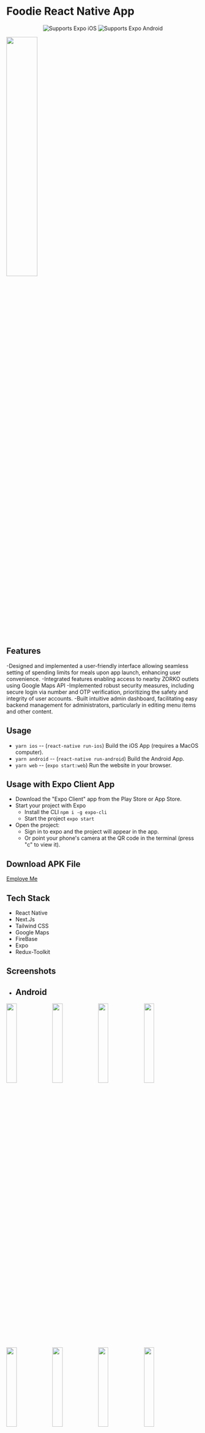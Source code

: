 # Foodie React Native App
 
  <p align="center">
    <!-- iOS -->
    <img alt="Supports Expo iOS" longdesc="Supports Expo iOS" src="https://img.shields.io/badge/iOS-4630EB.svg?style=flat-square&logo=APPLE&labelColor=999999&logoColor=fff" />
    <!-- Android -->
    <img alt="Supports Expo Android" longdesc="Supports Expo Android" src="https://img.shields.io/badge/Android-4630EB.svg?style=flat-square&logo=ANDROID&labelColor=A4C639&logoColor=fff" />
  </p>
</p>

<img src="https://github.com/ask2901/ZORKO/assets/109283594/af077551-40bd-4db9-a789-bd1f4fe054f5" style={padding-left:100} width="40%">

## Features

-Designed and implemented a user-friendly interface allowing seamless setting of spending limits for meals upon app launch, enhancing user convenience.
-Integrated features enabling access to nearby ZORKO outlets using Google Maps API
-Implemented robust security measures, including secure login via number and OTP verification, prioritizing the safety and integrity of user accounts.
-Built intuitive admin dashboard, facilitating easy backend management for administrators, particularly in editing menu items and other content.

## Usage

- `yarn ios` -- (`react-native run-ios`) Build the iOS App (requires a MacOS computer).
- `yarn android` -- (`react-native run-android`) Build the Android App.
- `yarn web` -- (`expo start:web`) Run the website in your browser.

## Usage with Expo Client App

- Download the "Expo Client" app from the Play Store or App Store.
- Start your project with Expo
  - Install the CLI `npm i -g expo-cli`
  - Start the project `expo start`
- Open the project:
  - Sign in to expo and the project will appear in the app.
  - Or point your phone's camera at the QR code in the terminal (press "c" to view it).

## Download APK File

<a href="https://expo.dev/accounts/ask2901/projects/EmployMe/builds/43493da9-6624-48dc-a3da-b2632088b977">Employe Me</a>

## Tech Stack 

- React Native
- Next.Js
- Tailwind CSS
- Google Maps
- FireBase
- Expo
- Redux-Toolkit

## Screenshots
  
- ## Android

<img src="https://github.com/ask2901/EmployMe/assets/109283594/e16fc894-d790-4a6b-9a58-109b1d205947" width="23%">
<img src="https://github.com/ask2901/EmployMe/assets/109283594/8c06c799-d27a-435b-b0b9-263d11d1a1de" width="23%">    <img src="https://github.com/ask2901/EmployMe/assets/109283594/3b016991-6655-40db-8e11-664455a0ace1" width="23%">     <img src="https://github.com/ask2901/EmployMe/assets/109283594/09eecb06-31ad-46e0-bf46-66b285873d13" width="23%">     <img src="https://github.com/ask2901/EmployMe/assets/109283594/4a44c99c-144b-4a1b-91c7-15aff16b7e3c" width="23%">     <img src="https://github.com/ask2901/EmployMe/assets/109283594/7b765b98-47ad-4822-924e-31e0b661e586" width="23%">     <img src="https://github.com/ask2901/EmployMe/assets/109283594/5fc0d23a-d290-4af8-a2e7-3b542ab8692c" width="23%">     <img src="https://github.com/ask2901/EmployMe/assets/109283594/fce9841b-1535-4317-ad7c-dbb05a98a83c" width="23%">     <img src="https://github.com/ask2901/EmployMe/assets/109283594/5c54e567-352a-4045-9e19-e27b3adaaf91" width="23%">     <img src="https://github.com/ask2901/EmployMe/assets/109283594/e507b093-5561-4fd4-bbed-1d7e6bf7daf7" width="23%">     <img src="https://github.com/ask2901/EmployMe/assets/109283594/8186b5cb-f44c-4831-9d21-428c182c42ee" width="23%">
<img src="https://github.com/ask2901/EmployMe/assets/109283594/7b8041a5-27a3-4f89-8b13-19b34aac17ea" width="23%">
<img src="https://github.com/ask2901/EmployMe/assets/109283594/1ed970cf-7940-471e-9cd4-8724bbd0f735" width="23%">
  

## Thank You ❤️
